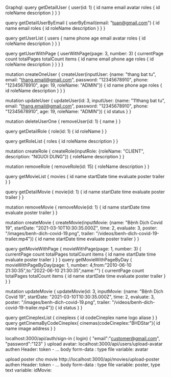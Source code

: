 Graphql:
query getDetailUser {
  user(id: 1) {
    id
    name
    email
	avatar
    roles {
      id
      roleName
      description
    }
  }
}

query getDetailUserByEmail {
  userByEmail(email: "tuan@gmail.com") {
    id
    name
    email
    roles {
      id
      roleName
      description
    }
  }
}

query getUserList {
  users {
    name
    phone
    age
    email
	avatar
    roles {
      id
      roleName
      description
    }
  }
}

query getUserWithPage {
  userWithPage(page: 3, number: 3) {
    currentPage
    count
    totalPages
    totalCount
    items {
      id
      name
      email
      phone
      age
      roles {
        id
        roleName
        description
      }
    }
  }
}

mutation createOneUser {
  createUser(inputUser: {name: "thang bat tu", email: "thang.email@gmail.com", password: "12345678910", phone: "12345678910", age: 19, roleName: "ADMIN"}) {
    id
    name
    phone
    age
    roles {
      id
      roleName
      description
    }
  }
}

mutation updateUser {
  updateUser(id: 3, inputUser: {name: "11thang bat tu", email: "thang.email@gmail.com", password: "12345678910", phone: "12345678910", age: 19, roleName: "ADMIN"}) {
   id
  status
  }
}

mutation deleteUserOne {
  removeUser(id: 1) {
    name
  }
}

query getDetailRole {
  role(id: 1) {
    id
    roleName
  }
}

query getRoleList {
  roles {
    id
    roleName
    description
  }
}

mutation createRole {
  createRole(inputRole: {roleName: "CLIENT", description: "NGUOI DUNG"}) {
    roleName
    description
  }
}

mutation removeRole {
  removeRole(id: 15) {
    roleName
    description
  }
}

query getMovieList {
  movies {
    id
    name
    startDate
    time
    evaluate
    poster
    trailer
  }
}

query getDetailMovie {
  movie(id: 1) {
    id
    name
    startDate
    time
    evaluate
    poster
    trailer
  }
}

mutation removeMovie {
  removeMovie(id: 1) {
    id
    name
    startDate
    time
    evaluate
    poster
    trailer
  }
}

mutation createMovie {
  createMovie(inputMovie: {name: "Bệnh Dịch Covid 19", startDate: "2021-03-10T10:30:35.000Z", time: 2, evaluate: 3, poster: "/images/benh-dich-covid-19.png", trailer: "/videos/benh-dich-covid-19-trailer.mp4"}) {
    id
    name
    startDate
    time
    evaluate
    poster
    trailer
  }
}

query getMovieWithPage {
  movieWithPage(page: 1, number: 3) {
    currentPage
    count
    totalPages
    totalCount
    items {
      id
      name
      startDate
      time
      evaluate
      poster
      trailer
    }
  }
}
query getMovieWithPageByDay {
  movieWithPageByDay(page: 1, number: 4,from:"2010-06-10 21:30:35",to:"2022-06-10 21:30:35",name:"") {
    currentPage
    count
    totalPages
    totalCount
    items {
      id
      name
      startDate
      time
      evaluate
      poster
      trailer
    }
  }
}

mutation updateMovie {
  updateMovie(id: 3, inputMovie: {name: "Bệnh Dịch Covid 19", startDate: "2021-03-10T10:30:35.000Z", time: 2, evaluate: 3, poster: "/images/benh-dich-covid-19.png", trailer: "/videos/benh-dich-covid-19-trailer.mp4"}) {
   id
  status
  }
}

query getCineplexList {
  cineplexs {
    id
    codeCineplex
    name
    logo
    aliase
  }
}
query getCinemaByCodeCineplex{
  cinemas(codeCineplex:"BHDStar"){
    id
    name
    image
    address
  }
}

localhost:3000/api/auth/sign-in ( login)
{
   "email":"customer@gmail.com",
    "password":"123"
}
upload avatar:
localhost:3000/api/users/upload-avatar
authen Header: token - ...
body form-data : type file variable: avatar

upload poster cho movie
http://localhost:3000/api/movies/upload-poster
authen Header: token - ...
body form-data : type file variable: poster, type text variable: idMovie:

